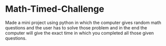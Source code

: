 # Math-Timed-Challenge
Made a mini project using python in which the computer gives random math questions and the user has to solve those problem and in the end the computer will give the exact time in which you completed all those given questions.
